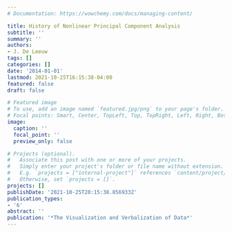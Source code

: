 ```yaml
---
# Documentation: https://wowchemy.com/docs/managing-content/

title: History of Nonlinear Principal Component Analysis
subtitle: ''
summary: ''
authors:
- J. De Leeuw
tags: []
categories: []
date: '2014-01-01'
lastmod: 2021-10-25T16:15:38-04:00
featured: false
draft: false

# Featured image
# To use, add an image named `featured.jpg/png` to your page's folder.
# Focal points: Smart, Center, TopLeft, Top, TopRight, Left, Right, BottomLeft, Bottom, BottomRight.
image:
  caption: ''
  focal_point: ''
  preview_only: false

# Projects (optional).
#   Associate this post with one or more of your projects.
#   Simply enter your project's folder or file name without extension.
#   E.g. `projects = ["internal-project"]` references `content/project/deep-learning/index.md`.
#   Otherwise, set `projects = []`.
projects: []
publishDate: '2021-10-25T20:15:38.856933Z'
publication_types:
- '6'
abstract: ''
publication: '*The Visualization and Verbalization of Data*'
---
```

